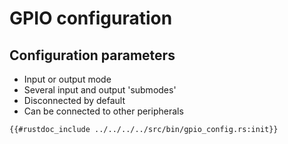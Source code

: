 # GPIO configuration

## Configuration parameters
- Input or output mode
- Several input and output 'submodes'
- Disconnected by default
- Can be connected to other peripherals

```rust,noplaypen
{{#rustdoc_include ../../../../src/bin/gpio_config.rs:init}}
```
